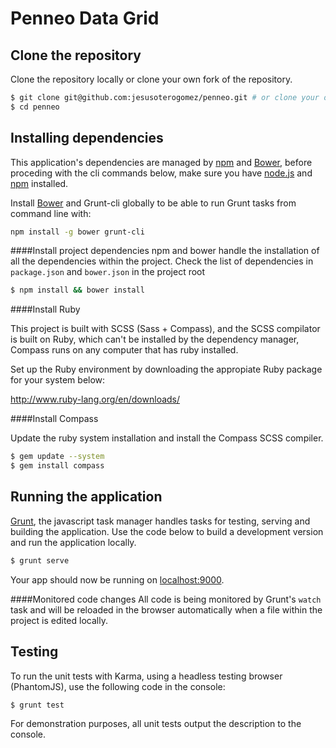 # Penneo Data Grid

## Clone the repository
Clone the repository locally or clone your own fork of the repository.
```sh
$ git clone git@github.com:jesusoterogomez/penneo.git # or clone your own fork
$ cd penneo
```

## Installing dependencies

This application's dependencies are managed by [npm](https://www.npmjs.org/) and [Bower](https://www.npmjs.org/), before proceding with the cli commands below, make sure you have [node.js](http://nodejs.org/) and [npm](https://www.npmjs.org/) installed.

Install [Bower](https://www.npmjs.org/) and Grunt-cli globally to be able to run Grunt tasks from command line with: 

```sh
npm install -g bower grunt-cli
```

####Install project dependencies
npm and bower handle the installation of all the dependencies within the project. Check the list of dependencies in `package.json` and `bower.json` in the project root

```sh
$ npm install && bower install
```

####Install Ruby

This project is built with SCSS (Sass + Compass), and the SCSS compilator is built on Ruby, which can't be installed by the dependency manager, Compass runs on any computer that has ruby installed.

Set up the Ruby environment by downloading the appropiate Ruby package for your system below:

http://www.ruby-lang.org/en/downloads/

####Install Compass

Update the ruby system installation and install the Compass SCSS compiler.

```sh
$ gem update --system
$ gem install compass
```

## Running the application

[Grunt](http://gruntjs.com/), the javascript task manager handles tasks for testing, serving and building the application.
Use the code below to build a development version and run the application locally. 

```sh
$ grunt serve
```

Your app should now be running on [localhost:9000](http://localhost:9000/).

####Monitored code changes
All code is being monitored by Grunt's `watch` task and will be reloaded in the browser automatically when a file within the project is edited locally.  

## Testing

To run the unit tests with Karma, using a headless testing browser (PhantomJS), use the following code in the console:
```sh
$ grunt test
```
For demonstration purposes, all unit tests output the description to the console.
